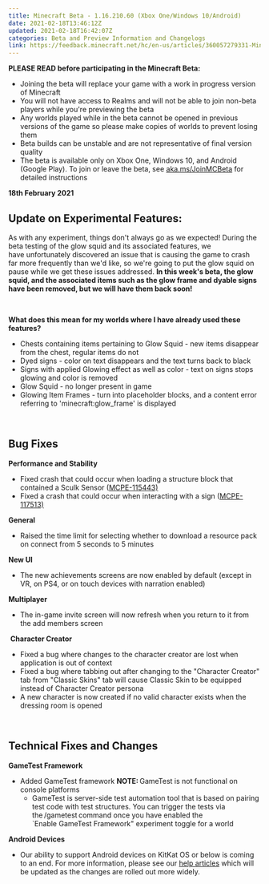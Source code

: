 ```yaml
---
title: Minecraft Beta - 1.16.210.60 (Xbox One/Windows 10/Android)
date: 2021-02-18T13:46:12Z
updated: 2021-02-18T16:42:07Z
categories: Beta and Preview Information and Changelogs
link: https://feedback.minecraft.net/hc/en-us/articles/360057279331-Minecraft-Beta-1-16-210-60-Xbox-One-Windows-10-Android-
---
```


**PLEASE READ before participating in the Minecraft Beta:**

-   Joining the beta will replace your game with a work in progress version of Minecraft
-   You will not have access to Realms and will not be able to join non-beta players while you\'re previewing the beta
-   Any worlds played while in the beta cannot be opened in previous versions of the game so please make copies of worlds to prevent losing them
-   Beta builds can be unstable and are not representative of final version quality
-   The beta is available only on Xbox One, Windows 10, and Android (Google Play). To join or leave the beta, see [aka.ms/JoinMCBeta](https://aka.ms/JoinMCBeta) for detailed instructions 

**18th February 2021** 

## **Update on Experimental Features:** 

As with any experiment, things don\'t always go as we expected! During the beta testing of the glow squid and its associated features, we have unfortunately discovered an issue that is causing the game to crash far more frequently than we\'d like, so we\'re going to put the glow squid on pause while we get these issues addressed. **In this week\'s beta, the glow squid, and the associated items such as the glow frame and dyable signs have been removed, but we will have them back soon!** 

 

**What does this mean for my worlds where I have already used these features?** 

-   Chests containing items pertaining to Glow Squid - new items disappear from the chest, regular items do not 
-   Dyed signs - color on text disappears and the text turns back to black 
-   Signs with applied Glowing effect as well as color - text on signs stops glowing and color is removed 
-   Glow Squid - no longer present in game 
-   Glowing Item Frames - turn into placeholder blocks, and a content error referring to \'minecraft:glow\_frame\' is displayed 

 

## **Bug Fixes** 

**Performance and Stability** 

-   Fixed crash that could occur when loading a structure block that contained a Sculk Sensor ([MCPE-115443)](https://bugs.mojang.com/browse/MCPE-115443)
-   Fixed a crash that could occur when interacting with a sign ([MCPE-117513)](https://bugs.mojang.com/browse/MCPE-117513)

**General** 

-   Raised the time limit for selecting whether to download a resource pack on connect from 5 seconds to 5 minutes  

**New UI** 

-   The new achievements screens are now enabled by default (except in VR, on PS4, or on touch devices with narration enabled)  

**Multiplayer** 

-   The in-game invite screen will now refresh when you return to it from the add members screen  

 **Character Creator** 

-   Fixed a bug where changes to the character creator are lost when application is out of context  
-   Fixed a bug where tabbing out after changing to the \"Character Creator\" tab from \"Classic Skins\" tab will cause Classic Skin to be equipped instead of Character Creator persona  
-   A new character is now created if no valid character exists when the dressing room is opened  

 

## **Technical Fixes and Changes** 

**GameTest Framework** 

-   Added GameTest framework **NOTE:** GameTest is not functional on console platforms 
    -   GameTest is server-side test automation tool that is based on pairing test code with test structures. You can trigger the tests via the /gametest command once you have enabled the \`Enable GameTest Framework" experiment toggle for a world  

**Android Devices** 

-   Our ability to support Android devices on KitKat OS or below is coming to an end. For more information, please see our [help articles](https://help.minecraft.net/hc/en-us/articles/360045863292-What-are-the-Device-Requirements-to-run-Minecraft-) which will be updated as the changes are rolled out more widely.
